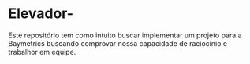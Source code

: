 # Elevador-
Este repositório tem como intuito buscar implementar um projeto para a Baymetrics buscando comprovar nossa capacidade de raciocínio e trabalhor em equipe. 
